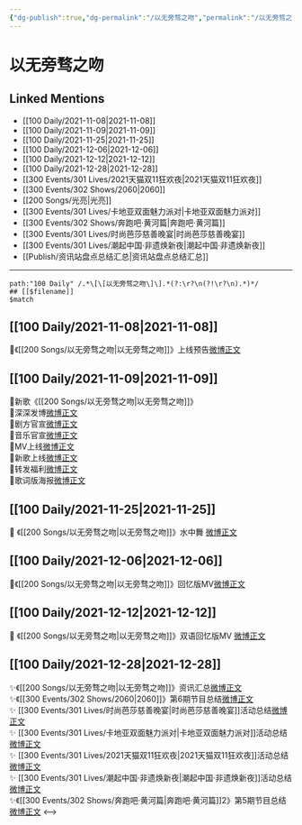 ```yaml
---
{"dg-publish":true,"dg-permalink":"/以无旁骛之吻","permalink":"/以无旁骛之吻/","created":"2022-12-23T10:29:12.000+08:00","updated":"2023-04-10T15:32:31.000+08:00"}
---
```


# 以无旁骛之吻

## Linked Mentions
- [[100 Daily/2021-11-08\|2021-11-08]]
- [[100 Daily/2021-11-09\|2021-11-09]]
- [[100 Daily/2021-11-25\|2021-11-25]]
- [[100 Daily/2021-12-06\|2021-12-06]]
- [[100 Daily/2021-12-12\|2021-12-12]]
- [[100 Daily/2021-12-28\|2021-12-28]]
- [[300 Events/301 Lives/2021天猫双11狂欢夜\|2021天猫双11狂欢夜]]
- [[300 Events/302 Shows/2060\|2060]]
- [[200 Songs/光亮\|光亮]]
- [[300 Events/301 Lives/卡地亚双面魅力派对\|卡地亚双面魅力派对]]
- [[300 Events/302 Shows/奔跑吧·黄河篇\|奔跑吧·黄河篇]]
- [[300 Events/301 Lives/时尚芭莎慈善晚宴\|时尚芭莎慈善晚宴]]
- [[300 Events/301 Lives/潮起中国·非遗焕新夜\|潮起中国·非遗焕新夜]]
- [[Publish/资讯站盘点总结汇总\|资讯站盘点总结汇总]]


---

```expander
path:"100 Daily" /.*\[\[以无旁骛之吻\]\].*(?:\r?\n(?!\r?\n).*)*/
## [[$filename]]
$match
```
## [[100 Daily/2021-11-08\|2021-11-08]]
🎵《[[200 Songs/以无旁骛之吻\|以无旁骛之吻]]》上线预告[微博正文](https://m.weibo.cn/6466290670/4701340113306897)
## [[100 Daily/2021-11-09\|2021-11-09]]
🌟新歌《[[200 Songs/以无旁骛之吻\|以无旁骛之吻]]》  
💫深深发博[微博正文](https://m.weibo.cn/6466290670/4701620783023339)  
💫剧方官宣[微博正文](https://m.weibo.cn/6466290670/4701413949312228)  
💫音乐官宣[微博正文](https://m.weibo.cn/6466290670/4701414272532912)  
💫MV上线[微博正文](https://m.weibo.cn/6466290670/4701620564394988)  
💫新歌上线[微博正文](https://m.weibo.cn/6466290670/4701414393907654)  
💫转发福利[微博正文](https://m.weibo.cn/6466290670/4701547185311594)  
💫歌词版海报[微博正文](https://m.weibo.cn/6466290670/4701620979372259)
## [[100 Daily/2021-11-25\|2021-11-25]]
💫 《[[200 Songs/以无旁骛之吻\|以无旁骛之吻]]》水中舞 [微博正文](https://m.weibo.cn/6466290670/4707373031885390)
## [[100 Daily/2021-12-06\|2021-12-06]]
🌸《[[200 Songs/以无旁骛之吻\|以无旁骛之吻]]》回忆版MV[微博正文](https://m.weibo.cn/6466290670/4711351522167465)
## [[100 Daily/2021-12-12\|2021-12-12]]
💫 《[[200 Songs/以无旁骛之吻\|以无旁骛之吻]]》双语回忆版MV [微博正文](https://m.weibo.cn/6466290670/4713576017690814)
## [[100 Daily/2021-12-28\|2021-12-28]]
✨《[[200 Songs/以无旁骛之吻\|以无旁骛之吻]]》资讯汇总[微博正文](https://m.weibo.cn/6466290670/4719323711538444)  
✨《[[300 Events/302 Shows/2060\|2060]]》第6期节目总结[微博正文](https://m.weibo.cn/6466290670/4719492242083848)  
✨ [[300 Events/301 Lives/时尚芭莎慈善晚宴\|时尚芭莎慈善晚宴]]活动总结[微博正文](https://m.weibo.cn/6466290670/4719492091347277)  
✨ [[300 Events/301 Lives/卡地亚双面魅力派对\|卡地亚双面魅力派对]]活动总结[微博正文](https://m.weibo.cn/6466290670/4719491801943221)  
✨ [[300 Events/301 Lives/2021天猫双11狂欢夜\|2021天猫双11狂欢夜]]活动总结[微博正文](https://m.weibo.cn/6466290670/4719331072017852)  
✨ [[300 Events/301 Lives/潮起中国·非遗焕新夜\|潮起中国·非遗焕新夜]]活动总结 [微博正文](https://m.weibo.cn/6466290670/4719326630249968)  
✨《[[300 Events/302 Shows/奔跑吧·黄河篇\|奔跑吧·黄河篇]]2》第5期节目总结[微博正文](https://m.weibo.cn/6466290670/4719491777567565)
<-->